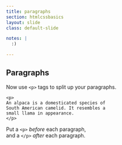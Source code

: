 ```yaml
---
title: paragraphs
section: htmlcssbasics
layout: slide
class: default-slide

notes: |
  :)

---
```


## Paragraphs

Now use `<p>` tags to split up your paragraphs.

    <p>
    An alpaca is a domesticated species of 
    South American camelid. It resembles a 
    small llama in appearance.
    </p>

Put a `<p>` *before* each paragraph,<br> 
and a `</p>` *after* each paragraph.